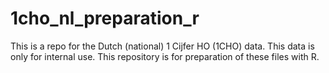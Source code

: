 # 1cho_nl_preparation_r
This is a repo for the Dutch (national) 1 Cijfer HO (1CHO) data. This data is only for internal use. This repository is for preparation of these files with R.
